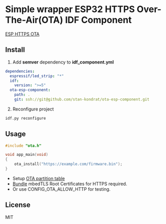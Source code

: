 # Simple wrapper ESP32 HTTPS Over-The-Air(OTA) IDF Component

[ESP HTTPS OTA](https://github.com/espressif/esp-idf/tree/master/components/esp_https_ota)


## Install 

1. Add **semver** dependency to **idf_component.yml**
```yml
dependencies:
  espressif/led_strip: "*"
  idf:
    version: ">=5"
  ota-esp-component:
    path: .
    git: ssh://git@github.com/stan-kondrat/ota-esp-component.git
```

2. Reconfigure project
```sh
idf.py reconfigure
```

## Usage

```c
#include "ota.h"

void app_main(void)
{
    ota_install("https://example.com/firmware.bin");
}
```

- Setup [OTA partition table](https://docs.espressif.com/projects/esp-idf/en/latest/esp32/api-reference/system/ota.html)
- [Bundle](https://docs.espressif.com/projects/esp-idf/en/latest/esp32/api-reference/protocols/esp_crt_bundle.html) mbedTLS Root Certificates for HTTPS required.
- Or use CONFIG_OTA_ALLOW_HTTP for testing.


## License

MIT
